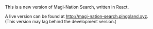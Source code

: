 This is a new version of Magi-Nation Search, written in React.

A live version can be found at http://magi-nation-search.pingoland.xyz.
(This version may lag behind the development version.)
